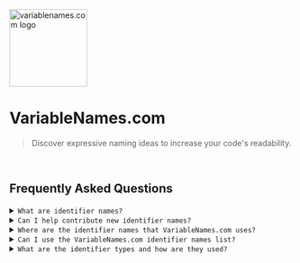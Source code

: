 <div>
<img src="https://variablenames.com/favicon.ico" alt="variablenames.com logo" height="138"/>
</div>

# VariableNames.com

> Discover expressive naming ideas to increase your code's readability.

<br>

## Frequently Asked Questions

<details>
  <summary><code>What are identifier names?</code></summary>
  
  <hr>
  
  ##### They are the names given to identify an entity in code.
  
  ```
  // Example: Identifier Names
  
  addMetaData()
  replacementText
  SEQUENCE_NUMBER
  isVisible
  setFullName()
  SecurityError
  resetPasswordForm()
  XSRF_TOKEN
  isNumeric
  ```
 
  <hr>
  
</details>

<details>
  <summary><code>Can I help contribute new identifier names?</code></summary>
  
  <hr>
  
  ##### Absolutely! We are always looking for new contributors. <a href="https://twitter.com/variablenaming" target="_blank" alt="variablenames.com logo">Just give us a shout on twitter to join.</a>
  
  <hr>
  
</details>


<details>
  <summary><code>Where are the identifier names that VariableNames.com uses?</code></summary>
  
  <hr>
  
  ##### The identifier names used on VariableNames.com are fully open-source and can be viewed here: <a href="https://github.com/justinryanleung/VariableNames.com/blob/master/identifier-names.txt" target="_blank" alt="variablenames.com logo">Click to view →</a>
 
  <hr>
  
</details>

<details>
  <summary><code>Can I use the VariableNames.com identifier names list?</code></summary>
  
  <hr>
  
  ##### Yes you can! Feel free to use the ever growing identifier names list from this repo in your own projects.
  
  <hr>
  
</details>

<details>
  <summary><code>What are the identifier types and how are they used?</code></summary>
  
  <hr>
  
  ##### They are assigned to identifier names so there's a way to determine the specific purpose that name is used for.
  
  ```go
  // Example: Identifier Types
  
  variable
  function
  constant
  class
  endpoint
  test
  ui
  ```
  
  <hr>
   
</details>
<br>

<br>
